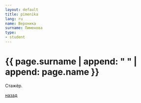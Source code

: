 ```yaml
---
layout: default
title: pimenika
lang: ru
name: Вероника
surname: Пименова
type:
- student 
---
```


# [](#header-1) {{ page.surname | append: " " | append: page.name }}

Стажёр.

[назад](../students/)
